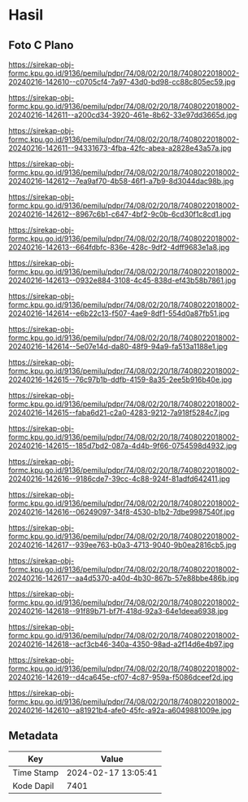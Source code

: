 # Hasil

## Foto C Plano

https://sirekap-obj-formc.kpu.go.id/9136/pemilu/pdpr/74/08/02/20/18/7408022018002-20240216-142610--c0705cf4-7a97-43d0-bd98-cc88c805ec59.jpg

https://sirekap-obj-formc.kpu.go.id/9136/pemilu/pdpr/74/08/02/20/18/7408022018002-20240216-142611--a200cd34-3920-461e-8b62-33e97dd3665d.jpg

https://sirekap-obj-formc.kpu.go.id/9136/pemilu/pdpr/74/08/02/20/18/7408022018002-20240216-142611--94331673-4fba-42fc-abea-a2828e43a57a.jpg

https://sirekap-obj-formc.kpu.go.id/9136/pemilu/pdpr/74/08/02/20/18/7408022018002-20240216-142612--7ea9af70-4b58-46f1-a7b9-8d3044dac98b.jpg

https://sirekap-obj-formc.kpu.go.id/9136/pemilu/pdpr/74/08/02/20/18/7408022018002-20240216-142612--8967c6b1-c647-4bf2-9c0b-6cd30f1c8cd1.jpg

https://sirekap-obj-formc.kpu.go.id/9136/pemilu/pdpr/74/08/02/20/18/7408022018002-20240216-142613--664fdbfc-836e-428c-9df2-4dff9683e1a8.jpg

https://sirekap-obj-formc.kpu.go.id/9136/pemilu/pdpr/74/08/02/20/18/7408022018002-20240216-142613--0932e884-3108-4c45-838d-ef43b58b7861.jpg

https://sirekap-obj-formc.kpu.go.id/9136/pemilu/pdpr/74/08/02/20/18/7408022018002-20240216-142614--e6b22c13-f507-4ae9-8df1-554d0a87fb51.jpg

https://sirekap-obj-formc.kpu.go.id/9136/pemilu/pdpr/74/08/02/20/18/7408022018002-20240216-142614--5e07e14d-da80-48f9-94a9-fa513a1188e1.jpg

https://sirekap-obj-formc.kpu.go.id/9136/pemilu/pdpr/74/08/02/20/18/7408022018002-20240216-142615--76c97b1b-ddfb-4159-8a35-2ee5b916b40e.jpg

https://sirekap-obj-formc.kpu.go.id/9136/pemilu/pdpr/74/08/02/20/18/7408022018002-20240216-142615--faba6d21-c2a0-4283-9212-7a918f5284c7.jpg

https://sirekap-obj-formc.kpu.go.id/9136/pemilu/pdpr/74/08/02/20/18/7408022018002-20240216-142615--185d7bd2-087a-4d4b-9f66-0754598d4932.jpg

https://sirekap-obj-formc.kpu.go.id/9136/pemilu/pdpr/74/08/02/20/18/7408022018002-20240216-142616--9186cde7-39cc-4c88-924f-81adfd642411.jpg

https://sirekap-obj-formc.kpu.go.id/9136/pemilu/pdpr/74/08/02/20/18/7408022018002-20240216-142616--06249097-34f8-4530-b1b2-7dbe9987540f.jpg

https://sirekap-obj-formc.kpu.go.id/9136/pemilu/pdpr/74/08/02/20/18/7408022018002-20240216-142617--939ee763-b0a3-4713-9040-9b0ea2816cb5.jpg

https://sirekap-obj-formc.kpu.go.id/9136/pemilu/pdpr/74/08/02/20/18/7408022018002-20240216-142617--aa4d5370-a40d-4b30-867b-57e88bbe486b.jpg

https://sirekap-obj-formc.kpu.go.id/9136/pemilu/pdpr/74/08/02/20/18/7408022018002-20240216-142618--91f89b71-bf7f-418d-92a3-64e1deea6938.jpg

https://sirekap-obj-formc.kpu.go.id/9136/pemilu/pdpr/74/08/02/20/18/7408022018002-20240216-142618--acf3cb46-340a-4350-98ad-a2f14d6e4b97.jpg

https://sirekap-obj-formc.kpu.go.id/9136/pemilu/pdpr/74/08/02/20/18/7408022018002-20240216-142619--d4ca645e-cf07-4c87-959a-f5086dceef2d.jpg

https://sirekap-obj-formc.kpu.go.id/9136/pemilu/pdpr/74/08/02/20/18/7408022018002-20240216-142610--a81921b4-afe0-45fc-a92a-a6049881009e.jpg


## Metadata

| Key        | Value               |
| ---------- | ------------------- |
| Time Stamp | 2024-02-17 13:05:41 |
| Kode Dapil | 7401                |



